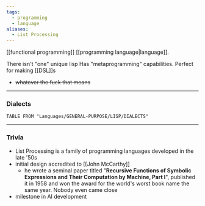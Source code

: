 ```yaml
---
tags:
  - programming
  - language
aliases:
  - List Processing
---
```

[[functional programming]] [[programming language|language]].

There isn't "one" unique lisp
Has "metaprogramming" capabilities. Perfect for making [[DSL]]s
- ~~whatever the fuck that means~~

---

### Dialects

```dataview
TABLE FROM "Languages/GENERAL-PURPOSE/LISP/DIALECTS"
```

---

### Trivia

- List Processing is a family of programming languages developed in the late '50s
- initial design accredited to [[John McCarthy]]
	- he wrote a seminal paper titled "**Recursive Functions of Symbolic Expressions and Their Computation by Machine, Part I**", published it in 1958 and won the award for the world's worst book name the same year. Nobody even came close
- milestone in AI development